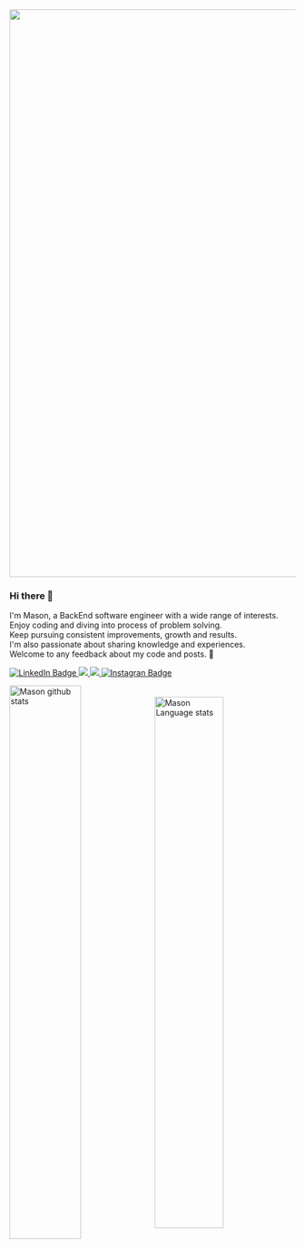 <div id="header" align="center">
  <img src="https://media.giphy.com/media/10zxDv7Hv5RF9C/giphy.gif" width="1000"/>
</div>

### Hi there 👋

<p>
I'm Mason, a BackEnd software engineer with a wide range of interests.</br>
Enjoy coding and diving into process of problem solving.</br>
Keep pursuing consistent improvements, growth and results.</br>
I'm also passionate about sharing knowledge and experiences.</br>
Welcome to any feedback about my code and posts. 🤗
</p>

<div id="badges" align="left">
  <a href="https://www.linkedin.com/in/masonyu/">  
    <img src="https://img.shields.io/badge/LinkedIn-blue?style=for-the-badge&logo=linkedin&logoColor=white" alt="LinkedIn Badge"/>
  </a>
  <a href="mailto:t100210022002@gmail.com">
    <img src="https://img.shields.io/badge/gmail-%23d44638.svg?&style=for-the-badge&logo=gmail&logoColor=white"/>
  </a>
  <a href="https://medium.com/@white_100">
    <img src="https://img.shields.io/badge/medium-%23000000.svg?&style=for-the-badge&logo=medium&logoColor=white"/>
  </a>
  <a href="https://www.instagram.com/step.for.coder">  
    <img src="https://img.shields.io/badge/Instagram-E4405F?style=for-the-badge&logo=instagram&logoColor=white" alt="Instagran Badge"/>
  </a>
</div>

<p align="left">
  <img width="50%" align="center" alt="Mason github stats" src="https://github-readme-stats.vercel.app/api?username=masonCalmAndCode&show_icons=true&hide_border=true&theme=merko" />
  <img width="49%" align="center" alt="Mason Language stats" src="https://github-readme-stats.vercel.app/api/top-langs/?username=masonCalmAndCode&theme=merko" />
</p>

<!--
**masonCalmAndCode/masonCalmAndCode** is a ✨ _special_ ✨ repository because its `README.md` (this file) appears on your GitHub profile.
Here are some ideas to get you started:

- 🔭 I’m currently working on ...
- 💬 Ask me about ...
- 🌱 I’m currently learning ...
- 👯 I’m looking to collaborate on ...
- 🤔 I’m looking for help with ...
- 📫 How to reach me: ...
- 😄 Pronouns: ...
- ⚡ Fun fact: ...
-->
